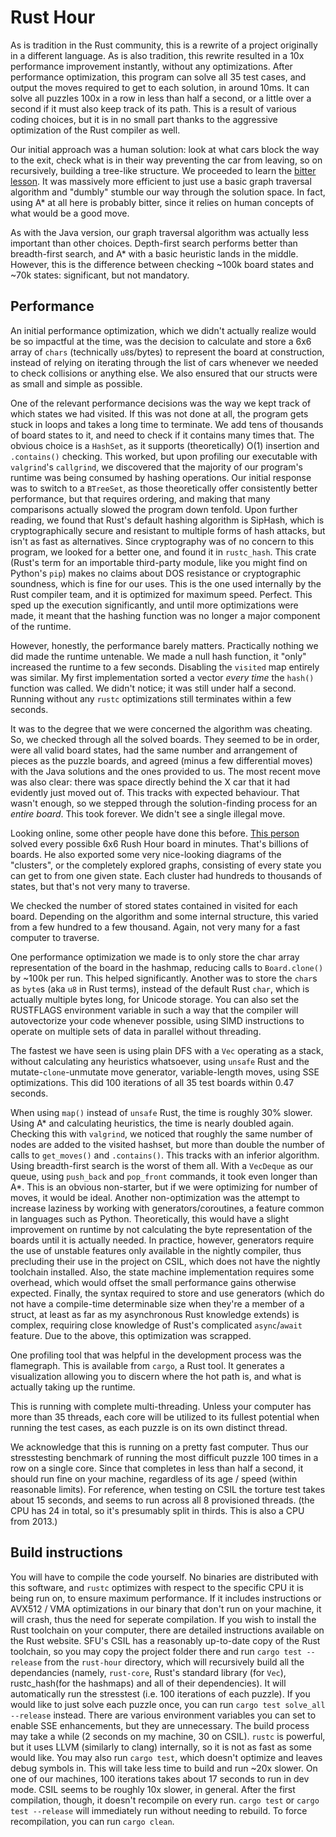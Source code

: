 # Rust Hour

As is tradition in the Rust community, this is a rewrite of a project originally in a different language. As is also tradition, this rewrite resulted in a 10x performance improvement instantly, without any optimizations. After performance optimization, this program can solve all 35 test cases, and output the moves required to get to each solution, in around 10ms. It can solve all puzzles 100x in a row in less than half a second, or a little over a second if it must also keep track of its path. This is a result of various coding choices, but it is in no small part thanks to the aggressive optimization of the Rust compiler as well.

Our initial approach was a human solution: look at what cars block the way to the exit, check what is in their way preventing the car from leaving, so on recursively, building a tree-like structure. We proceeded to learn the [bitter lesson](http://www.incompleteideas.net/IncIdeas/BitterLesson.html). It was massively more efficient to just use a basic graph traversal algorithm and "dumbly" stumble our way through the solution space. In fact, using A* at all here is probably bitter, since it relies on human concepts of what would be a good move.

As with the Java version, our graph traversal algorithm was actually less important than other choices. Depth-first search performs better than breadth-first search, and A* with a basic heuristic lands in the middle. However, this is the difference between checking ~100k board states and ~70k states: significant, but not mandatory.

## Performance

An initial performance optimization, which we didn't actually realize would be so impactful at the time, was the decision to calculate and store a 6x6 array of `chars` (technically `u8`s/bytes) to represent the board at construction, instead of relying on iterating through the list of cars whenever we needed to check collisions or anything else. We also ensured that our structs were as small and simple as possible.

One of the relevant performance decisions was the way we kept track of which states we had visited. If this was not done at all, the program gets stuck in loops and takes a long time to terminate. We add tens of thousands of board states to it, and need to check if it contains many times that. 
The obvious choice is a `HashSet`, as it supports (theoretically) O(1) insertion and `.contains()` checking. This worked, but upon profiling our executable with `valgrind`'s `callgrind`, we discovered that the majority of our program's runtime was being consumed by hashing operations. Our initial response was to switch to a `BTreeSet`, as those theoretically offer consistently better performance, but that requires ordering, and making that many comparisons actually slowed the program down tenfold. 
Upon further reading, we found that Rust's default hashing algorithm is SipHash, which is cryptographically secure and resistant to multiple forms of hash attacks, but isn't as fast as alternatives. Since cryptography was of no concern to this program, we looked for a better one, and found it in `rustc_hash`. This crate (Rust's term for an importable third-party module, like you might find on Python's `pip`) makes no claims about DOS resistance or cryptographic soundness, which is fine for our uses. This is the one used internally by the Rust compiler team, and it is optimized for maximum speed. Perfect. This sped up the execution significantly, and until more optimizations were made, it meant that the hashing function was no longer a major component of the runtime.

However, honestly, the performance barely matters. Practically nothing we did made the runtime untenable. We made a null hash function, it "only" increased the runtime to a few seconds. Disabling the `visited` map entirely was similar. My first implementation sorted a vector _every time_ the `hash()` function was called. We didn't notice; it was still under half a second. Running without any `rustc` optimizations still terminates within a few seconds.

It was to the degree that we were concerned the algorithm was cheating. So, we checked through all the solved boards. They seemed to be in order, were all valid board states, had the same number and arrangement of pieces as the puzzle boards, and agreed (minus a few differential moves) with the Java solutions and the ones provided to us. The most recent move was also clear: there was space directly behind the X car that it had evidently just moved out of. This tracks with expected behaviour. That wasn't enough, so we stepped through the solution-finding process for an _entire board_. This took forever. We didn't see a single illegal move.

Looking online, some other people have done this before. [This person](https://www.michaelfogleman.com/rush/) solved every possible 6x6 Rush Hour board in minutes. That's billions of boards. He also exported some very nice-looking diagrams of the "clusters", or the completely explored graphs, consisting of every state you can get to from one given state. Each cluster had hundreds to thousands of states, but that's not very many to traverse.

We checked the number of stored states contained in visited for each board. Depending on the algorithm and some internal structure, this varied from a few hundred to a few thousand. Again, not very many for a fast computer to traverse.

One performance optimization we made is to only store the char array representation of the board in the hashmap, reducing calls to `Board.clone()` by ~100k per run. This helped significantly. Another was to store the `char`s as `byte`s (aka `u8` in Rust terms), instead of the default Rust `char`, which is actually multiple bytes long, for Unicode storage. You can also set the RUSTFLAGS environment variable in such a way that the compiler will autovectorize your code whenever possible, using SIMD instructions to operate on multiple sets of data in parallel without threading.

The fastest we have seen is using plain DFS with a `Vec` operating as a stack, without calculating any heuristics whatsoever, using `unsafe` Rust and the mutate-`clone`-unmutate move generator, variable-length moves, using SSE optimizations. This did 100 iterations of all 35 test boards within 0.47 seconds.

When using `map()` instead of `unsafe` Rust, the time is roughly 30% slower.
Using A* and calculating heuristics, the time is nearly doubled again. Checking this with `valgrind`, we noticed that roughly the same number of nodes are added to the visited hashset, but more than double the number of calls to `get_moves()` and `.contains()`. This tracks with an inferior algorithm. 
Using breadth-first search is the worst of them all. With a `VecDeque` as our queue, using `push_back` and `pop_front` commands, it took even longer than A*. This is an obvious non-starter, but if we were optimizing for number of moves, it would be ideal.
Another non-optimization was the attempt to increase laziness by working with generators/coroutines, a feature common in languages such as Python. Theoretically, this would have a slight improvement on runtime by not calculating the byte representation of the boards until it is actually needed. In practice, however, generators require the use of unstable features only available in the nightly compiler, thus precluding their use in the project on CSIL, which does not have the nightly toolchain installed. Also, the state machine implementation requires some overhead, which would offset the small performance gains otherwise expected. Finally, the syntax required to store and use generators (which do not have a compile-time determinable size when they're a member of a struct, at least as far as my asynchronous Rust knowledge extends) is complex, requiring close knowledge of Rust's complicated `async`/`await` feature. Due to the above, this optimization was scrapped.

One profiling tool that was helpful in the development process was the flamegraph. This is available from `cargo`, a Rust tool. It generates a visualization allowing you to discern where the hot path is, and what is actually taking up the runtime.

This is running with complete multi-threading. Unless your computer has more than 35 threads, each core will be utilized to its fullest potential when running the test cases, as each puzzle is on its own distinct thread.

We acknowledge that this is running on a pretty fast computer. Thus our stresstesting benchmark of running the most difficult puzzle 100 times in a row on a single core. Since that completes in less than half a second, it should run fine on your machine, regardless of its age / speed (within reasonable limits). For reference, when testing on CSIL the torture test takes about 15 seconds, and seems to run across all 8 provisioned threads. (the CPU has 24 in total, so it's presumably split in thirds. This is also a CPU from 2013.)

## Build instructions

You will have to compile the code yourself. No binaries are distributed with this software, and `rustc` optimizes with respect to the specific CPU it is being run on, to ensure maximum performance. If it includes instructions or AVX512 / VMA optimizations in our binary that don't run on your machine, it will crash, thus the need for seperate compilation. 
If you wish to install the Rust toolchain on your computer, there are detailed instructions available on the Rust website.
SFU's CSIL has a reasonably up-to-date copy of the Rust toolchain, so you may copy the project folder there and run `cargo test --release` from the `rust-hour` directory, which will recursively build all the dependancies (namely, `rust-core`, Rust's standard library (for `Vec`), rustc_hash(for the hashmaps) and all of their dependencies). It will automatically run the stresstest (i.e. 100 iterations of each puzzle). If you would like to just solve each puzzle once, you can run `cargo test solve_all --release` instead. There are various environment variables you can set to enable SSE enhancements, but they are unnecessary.
The build process may take a while (2 seconds on my machine, 30 on CSIL). `rustc` is powerful, but it uses LLVM (similarly to clang) internally, so it is not as fast as some would like. You may also run `cargo test`, which doesn't optimize and leaves debug symbols in. This will take less time to build and run ~20x slower. On one of our machines, 100 iterations takes about 17 seconds to run in dev mode. CSIL seems to be roughly 10x slower, in general.
After the first compilation, though, it doesn't recompile on every run. `cargo test` or `cargo test --release` will immediately run without needing to rebuild. To force recompilation, you can run `cargo clean`.
